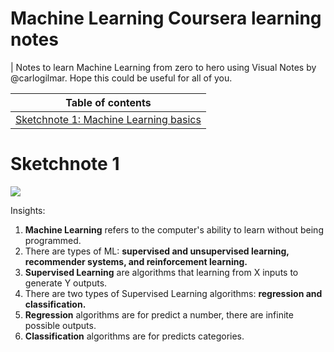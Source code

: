 # Machine Learning Coursera learning notes

| Notes to learn Machine Learning from zero to hero using Visual Notes by @carlogilmar. Hope this could be useful for all of you.

|Table of contents|
|:-------------:|
|[Sketchnote 1: Machine Learning basics](#sketchnote-1)|

# Sketchnote 1

![](https://github.com/carlogilmar/ml_study_group/assets/17634377/c884a559-d14f-49c2-b0dd-f939afcfa669)

Insights:
1. **Machine Learning** refers to the computer's ability to learn without being programmed.
2. There are types of ML: **supervised and unsupervised learning, recommender systems, and reinforcement learning.**
3. **Supervised Learning** are algorithms that learning from X inputs to generate Y outputs.
4. There are two types of Supervised Learning algorithms: **regression and classification.**
5. **Regression** algorithms are for predict a number, there are infinite possible outputs.
6. **Classification** algorithms are for predicts categories.

